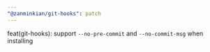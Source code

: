 ```yaml
---
"@zanminkian/git-hooks": patch
---
```


feat(git-hooks): support `--no-pre-commit` and `--no-commit-msg` when installing
